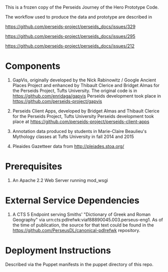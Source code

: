 This is a frozen copy of the Perseids Journey of the Hero Prototype Code.

The workflow used to produce the data and prototype are described in 

https://github.com/perseids-project/perseids_docs/issues/329

https://github.com/perseids-project/perseids_docs/issues/295

https://github.com/perseids-project/perseids_docs/issues/212

# Components

1) GapVis, originally developed by the Nick Rabinowitz / Google Ancient Places Project and enhanced by Thibault Clerice and Bridget Almas for the Perseids Project, Tufts University.
   The original code is in https://github.com/enridaga/gapvis
   Perseids development took place in https://github.com/perseids-project/gapvis


2) Perseids Client Apps, developed by Bridget Almas and Thibault Clerice for the Perseids Project, Tufts University
   Perseids development took place at https://github.com/perseids-project/perseids-client-apps

3) Annotation data produced by students in Marie-Claire Beaulieu's Mythology classes at Tufts University in fall 2014 and 2015

4) Pleaides Gazetteer data from http://pleiades.stoa.org/

# Prerequisites

1) An Apache 2.2 Web Server running mod_wsgi

# External Service Dependencies

1) A CTS 5 Endpoint serving Smiths' "Dictionary of Greek and Roman Geography" via urn:cts:pdlrefwk:viaf88890045.003.perseus-eng1. As of the time of publication, the source for that text
could be found in the https://github.com/PerseusDL/canonical-pdlrefwk repository.

# Deployment Instructions

Described via the Puppet manifests in the puppet directory of this repo.

